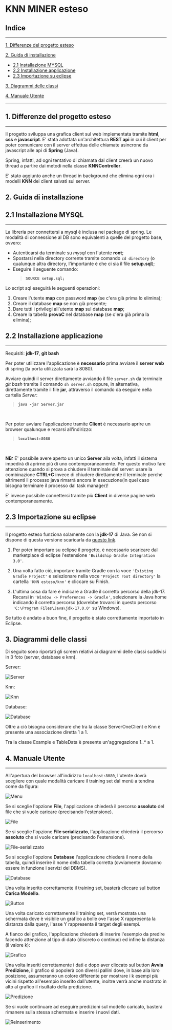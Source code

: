 # **KNN MINER esteso**

## Indice

---
[1. Differenze del progetto esteso](#1-differenze-del-progetto-esteso)

[2. Guida di installazione](#2-guida-di-installazione)
- [2.1 Installazione MYSQL](#21-installazione-mysql)
- [2.2 Installazione applicazione](#22-installazione-applicazione)
- [2.3 Importazione su eclipse](#23-importazione-su-eclipse)

[3. Diagrammi delle classi](#3-diagrammi-delle-classi)

[4. Manuale Utente](#4-manuale-utente)

---

## **1. Differenze del progetto esteso**
---
Il progetto sviluppa una grafica client sul web implementata tramite **html**, **css** e **javascript**. E' stata adottata un'architettura **REST api** in cui il client per poter comunicare con il server effettua delle chiamate asincrone da javascript alle api di **Spring** (Java).

Spring, infatti, ad ogni tentativo di chiamata dal client creerà un nuovo thread a partire dai metodi nella classe **KNNController**.

E' stato aggiunto anche un thread in background che elimina ogni ora i modelli **KNN** dei client salvati sul server.

## **2. Guida di installazione**
## 2.1 Installazione MYSQL
---
La libreria per connettersi a mysql è inclusa nei package di spring. Le modalità di connessione al DB sono equivalenti a quelle del progetto base, ovvero:

- Autenticarsi da terminale su *mysql* con l'utente __root__;
- Spostarsi nella directory corrente tramite comando `cd directory` (o qualunque altra directory, l'importante è che ci sia il file **setup.sql**);
- Eseguire il seguente comando: 
    > __`SOURCE setup.sql;`__

Lo script sql eseguirà le seguenti operazioni:
1. Creare l'utente **map** con password **map** (se c'era già prima lo elimina);
2. Creare il database **map** se non già presente;
3. Dare tutti i privilegi all'utente **map** sul database **map**;
4. Creare la tabella **provaC** nel database **map** (se c'era già prima la elimina);

## 2.2 Installazione applicazione
---
Requisiti: **jdk-17**, **git bash**


Per poter utilizzare l'applicazione è **necessario** prima avviare il **server web** di spring (la porta utilizzata sarà la 8080).

Avviare quindi il server direttamente avviando il file `server.sh` da terminale *git bash* tramite il comando `sh server.sh` oppure, in alternativa, direttamente tramite il file __jar__, attraverso il comando da eseguire nella cartella *Server*:
> __`java -jar Server.jar`__

<br />

Per poter avviare l'applicazione tramite **Client** è necessario aprire un browser qualunque e recarsi all'indirizzo:
> __`localhost:8080`__

<br />

**NB:** E' possibile avere aperto un unico **Server** alla volta, infatti il sistema impedirà di aprirne più di uno contemporaneamente. Per questo motivo fare attenzione quando si prova a chiudere il terminale del server: usare la combinazione __CTRL+C__ invece di chiudere direttamente il terminale perchè altrimenti il processo java rimarrà ancora in esecuzione(in quel caso bisogna terminare il processo dal task manager)! 

E' invece possibile connettersi tramite più **Client** in diverse pagine web contemporaneamente.


## 2.3 Importazione su eclipse
---
Il progetto esteso funziona solamente con la **jdk-17** di Java. Se non si dispone di questa versione scaricarla da [questo link](https://www.oracle.com/java/technologies/javase/jdk17-archive-downloads.html).

1) Per poter importare su eclipse il progetto, è necessario scaricare dal marketplace di eclipse l'estensione `'Buildship Gradle Integration 3.0'`. 

2) Una volta fatto ciò, importare tramite Gradle con la voce `'Existing Gradle Project'` e selezionare nella voce `'Project root directory'` la cartella `'KNN esteso/knn'` e cliccare su Finish.

3) L'ultima cosa da fare è indicare a Gradle il corretto percorso della jdk-17. Recarsi in `'Window -> Preferences -> Gradle'`, selezionare la Java home indicando il corretto percorso (dovrebbe trovarsi in questo percorso `'C:\Program Files\Java\jdk-17.0.0'` su Windows).

Se tutto è andato a buon fine, il progetto è stato correttamente importato in Eclipse.

## **3. Diagrammi delle classi**

Di seguito sono riportati gli screen relativi ai diagrammi delle classi suddivisi in 3 foto (server, database e knn).

Server:

![Server](img/server-esteso.png)

Knn:

![Knn](img/knn-esteso.png)

Database:

![Database](img/db-esteso.png)

Oltre a ciò bisogna considerare che tra la classe ServerOneClient e Knn è presente una associazione diretta 1 a 1.

Tra la classe Example e TableData è presente un'aggregazione 1..* a 1.

## **4. Manuale Utente**
---
All'apertura del browser all'indirizzo `localhost:8080`, l'utente dovrà scegliere con quale modalità caricare il training set dal menù a tendina come da figura:

![Menu](img/menu.png)

Se si sceglie l'opzione **File**, l'applicazione chiederà il percorso **assoluto** del file che si vuole caricare (precisando l'estensione). 

![File](img/file.png)

Se si sceglie l'opzione **File serializzato**, l'applicazione chiederà il percorso **assoluto** che si vuole caricare (precisando l'estensione). 

![File-serializzato](img/file-serializzato.png)

Se si sceglie l'opzione **Database** l'applicazione chiederà il nome della tabella, quindi inserire il nome della tabella corretta (ovviamente dovranno essere in funzione i servizi del DBMS).

![Database](img/database.png)

Una volta inserito correttamente il training set, basterà cliccare sul button **Carica Modello**.

![Button](img/button.png)

Una volta caricato correttamente il training set, verrà mostrata una schermata dove è visibile un grafico a bolle ove l'asse X rappresenta la distanza dalla query, l'asse Y rappresenta il target degli esempi.

A fianco del grafico, l'applicazione chiederà di inserire l'esempio da predire facendo attenzione al tipo di dato (discreto o continuo) ed infine la distanza (il valore k):

![Grafico](img/grafico.png)

Una volta inseriti correttamente i dati e dopo aver cliccato sul button **Avvia Predizione**, il grafico si popolerà con diversi pallini dove, in base alla loro posizione, assumeranno un colore differente per mostrare i k esempi più vicini rispetto all'esempio inserito dall'utente, inoltre verrà anche mostrato in alto al grafico il risultato della predizione.

![Predizione](img/predizione.png)

Se si vuole continuare ad eseguire predizioni sul modello caricato, basterà rimanere sulla stessa schermata e inserire i nuovi dati.

![Reinserimento](img/reinserimento.png)